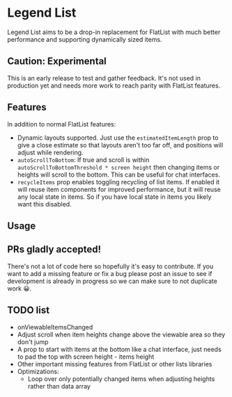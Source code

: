 # Legend List

Legend List aims to be a drop-in replacement for FlatList with much better performance and supporting dynamically sized items.

## Caution: Experimental

This is an early release to test and gather feedback. It's not used in production yet and needs more work to reach parity with FlatList features.

## Features

In addition to normal FlatList features:

-   Dynamic layouts supported. Just use the `estimatedItemLength` prop to give a close estimate so that layouts aren't too far off, and positions will adjust while rendering.
-   `autoScrollToBottom`: If true and scroll is within `autoScrollToBottomThreshold * screen height` then changing items or heights will scroll to the bottom. This can be useful for chat interfaces.
-   `recycleItems` prop enables toggling recycling of list items. If enabled it will reuse item components for improved performance, but it will reuse any local state in items. So if you have local state in items you likely want this disabled.

## Usage

## PRs gladly accepted!

There's not a lot of code here so hopefully it's easy to contribute. If you want to add a missing feature or fix a bug please post an issue to see if development is already in progress so we can make sure to not duplicate work 😀.

## TODO list

-   onViewableItemsChanged
-   Adjust scroll when item heights change above the viewable area so they don't jump
-   A prop to start with items at the bottom like a chat interface, just needs to pad the top with screen height - items height
-   Other important missing features from FlatList or other lists libraries
-   Optimizations:
    -   Loop over only potentially changed items when adjusting heights rather than data array
